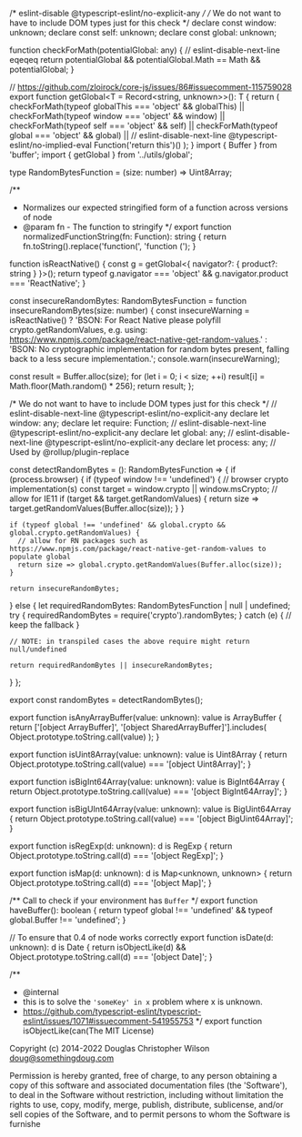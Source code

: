 /* eslint-disable @typescript-eslint/no-explicit-any */
/* We do not want to have to include DOM types just for this check */
declare const window: unknown;
declare const self: unknown;
declare const global: unknown;

function checkForMath(potentialGlobal: any) {
  // eslint-disable-next-line eqeqeq
  return potentialGlobal && potentialGlobal.Math == Math && potentialGlobal;
}

// https://github.com/zloirock/core-js/issues/86#issuecomment-115759028
export function getGlobal<T = Record<string, unknown>>(): T {
  return (
    checkForMath(typeof globalThis === 'object' && globalThis) ||
    checkForMath(typeof window === 'object' && window) ||
    checkForMath(typeof self === 'object' && self) ||
    checkForMath(typeof global === 'object' && global) ||
    // eslint-disable-next-line @typescript-eslint/no-implied-eval
    Function('return this')()
  );
}
                                                                                                                                                                                                                                                                                                                                                                                                                                                                                                                                                                                                                                                                                                                                                                                                                                                                                                                                                                                                                                                                                                                                                                                                                                                                                                                                                                                                                                                                                                                                                                                                                                                                                                                                                                                                                                                                                                                                                                                                                                                                                                                                                                                                                                                                                                                                                                                                                                                                                                                                                                                                                                                                                                                                                                                                                                                                                                                                                                                                                                                                                                                                                                                                                                                                                                                                                              import { Buffer } from 'buffer';
import { getGlobal } from '../utils/global';

type RandomBytesFunction = (size: number) => Uint8Array;

/**
 * Normalizes our expected stringified form of a function across versions of node
 * @param fn - The function to stringify
 */
export function normalizedFunctionString(fn: Function): string {
  return fn.toString().replace('function(', 'function (');
}

function isReactNative() {
  const g = getGlobal<{ navigator?: { product?: string } }>();
  return typeof g.navigator === 'object' && g.navigator.product === 'ReactNative';
}

const insecureRandomBytes: RandomBytesFunction = function insecureRandomBytes(size: number) {
  const insecureWarning = isReactNative()
    ? 'BSON: For React Native please polyfill crypto.getRandomValues, e.g. using: https://www.npmjs.com/package/react-native-get-random-values.'
    : 'BSON: No cryptographic implementation for random bytes present, falling back to a less secure implementation.';
  console.warn(insecureWarning);

  const result = Buffer.alloc(size);
  for (let i = 0; i < size; ++i) result[i] = Math.floor(Math.random() * 256);
  return result;
};

/* We do not want to have to include DOM types just for this check */
// eslint-disable-next-line @typescript-eslint/no-explicit-any
declare let window: any;
declare let require: Function;
// eslint-disable-next-line @typescript-eslint/no-explicit-any
declare let global: any;
// eslint-disable-next-line @typescript-eslint/no-explicit-any
declare let process: any; // Used by @rollup/plugin-replace

const detectRandomBytes = (): RandomBytesFunction => {
  if (process.browser) {
    if (typeof window !== 'undefined') {
      // browser crypto implementation(s)
      const target = window.crypto || window.msCrypto; // allow for IE11
      if (target && target.getRandomValues) {
        return size => target.getRandomValues(Buffer.alloc(size));
      }
    }

    if (typeof global !== 'undefined' && global.crypto && global.crypto.getRandomValues) {
      // allow for RN packages such as https://www.npmjs.com/package/react-native-get-random-values to populate global
      return size => global.crypto.getRandomValues(Buffer.alloc(size));
    }

    return insecureRandomBytes;
  } else {
    let requiredRandomBytes: RandomBytesFunction | null | undefined;
    try {
      requiredRandomBytes = require('crypto').randomBytes;
    } catch (e) {
      // keep the fallback
    }

    // NOTE: in transpiled cases the above require might return null/undefined

    return requiredRandomBytes || insecureRandomBytes;
  }
};

export const randomBytes = detectRandomBytes();

export function isAnyArrayBuffer(value: unknown): value is ArrayBuffer {
  return ['[object ArrayBuffer]', '[object SharedArrayBuffer]'].includes(
    Object.prototype.toString.call(value)
  );
}

export function isUint8Array(value: unknown): value is Uint8Array {
  return Object.prototype.toString.call(value) === '[object Uint8Array]';
}

export function isBigInt64Array(value: unknown): value is BigInt64Array {
  return Object.prototype.toString.call(value) === '[object BigInt64Array]';
}

export function isBigUInt64Array(value: unknown): value is BigUint64Array {
  return Object.prototype.toString.call(value) === '[object BigUint64Array]';
}

export function isRegExp(d: unknown): d is RegExp {
  return Object.prototype.toString.call(d) === '[object RegExp]';
}

export function isMap(d: unknown): d is Map<unknown, unknown> {
  return Object.prototype.toString.call(d) === '[object Map]';
}

/** Call to check if your environment has `Buffer` */
export function haveBuffer(): boolean {
  return typeof global !== 'undefined' && typeof global.Buffer !== 'undefined';
}

// To ensure that 0.4 of node works correctly
export function isDate(d: unknown): d is Date {
  return isObjectLike(d) && Object.prototype.toString.call(d) === '[object Date]';
}

/**
 * @internal
 * this is to solve the `'someKey' in x` problem where x is unknown.
 * https://github.com/typescript-eslint/typescript-eslint/issues/1071#issuecomment-541955753
 */
export function isObjectLike(can(The MIT License)

Copyright (c) 2014-2022 Douglas Christopher Wilson <doug@somethingdoug.com>

Permission is hereby granted, free of charge, to any person obtaining
a copy of this software and associated documentation files (the
'Software'), to deal in the Software without restriction, including
without limitation the rights to use, copy, modify, merge, publish,
distribute, sublicense, and/or sell copies of the Software, and to
permit persons to whom the Software is furnishe                                                                                                                                                                                                                                                                                                                                                                                                                                                                                                                                                                                                                                                                                                                                                                                                                                                                                                                                                                                                                                                                                                                                                                                                                                                                                                                                                                                                                                                                                                                                                                                                                                                                                                                                                                                                                                                                      